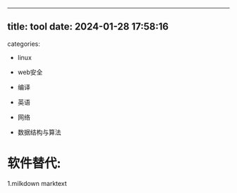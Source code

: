 ***

title: tool
date: 2024-01-28 17:58:16
-------------------------

categories:

*   linux

*   web安全

*   编译

*   英语

*   网络

*   数据结构与算法

# 软件替代:

1.milkdown marktext
